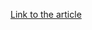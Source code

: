 [Link to the article](https://www.akamai.com/blog/security/2024/jul/securing-apis-while-navigating-todays-booming-api-economy)
